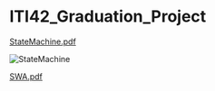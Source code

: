 # ITI42_Graduation_Project
[StateMachine.pdf](https://github.com/AhmedElbanawi/ITI42_Graduation_Project/files/8981900/StateMachine.pdf)

![StateMachine](https://user-images.githubusercontent.com/51443318/175719580-bfaf61d7-8cb7-4c38-b999-b1d61f3e551b.PNG)

[SWA.pdf](https://github.com/AhmedElbanawi/ITI42_Graduation_Project/files/9002055/SWA.pdf)
